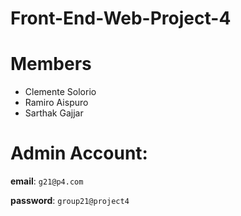 # Front-End-Web-Project-4

# Members

- Clemente Solorio
- Ramiro Aispuro
- Sarthak Gajjar

# Admin Account:

**email**: `g21@p4.com`

**password**: `group21@project4`
